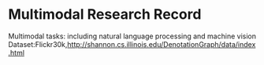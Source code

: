 # Multimodal Research Record
Multimodal tasks: including natural language processing and machine vision
Dataset:Flickr30k,http://shannon.cs.illinois.edu/DenotationGraph/data/index.html
